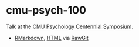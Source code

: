 # cmu-psych-100

Talk at the [CMU Psychology Centennial Symposium](http://www.psy.cmu.edu/100years/graduates.html).
- [RMarkdown](cmu-psych-100-symposium.Rmd), [HTML](https://rawgit.com/rogilmore/cmu-psych-100/master/cmu-psych-100-symposium.html) via [RawGit](http://rawgit.com)
